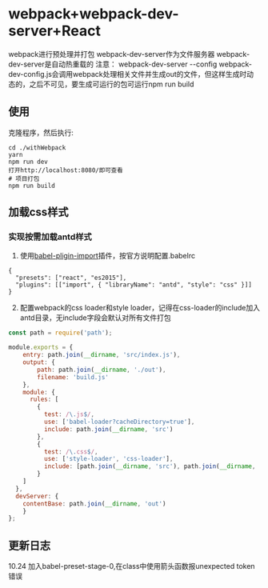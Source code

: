 # webpack+webpack-dev-server+React
webpack进行预处理并打包
webpack-dev-server作为文件服务器
webpack-dev-server是自动热重载的
注意：
webpack-dev-server --config webpack-dev-config.js会调用webpack处理相关文件并生成out的文件，但这样生成时动态的，之后不可见，要生成可运行的包可运行npm run build
## 使用
克隆程序，然后执行:
```
cd ./withWebpack
yarn
npm run dev
打开http://localhost:8080/即可查看
# 项目打包
npm run build
```
## 加载css样式
### 实现按需加载antd样式
1. 使用[babel-pligin-import](https://github.com/ant-design/babel-plugin-import)插件，按官方说明配置.babelrc
```
{
  "presets": ["react", "es2015"],
  "plugins": [["import", { "libraryName": "antd", "style": "css" }]]
}
```
2. 配置webpack的css loader和style loader，记得在css-loader的include加入antd目录，无include字段会默认对所有文件打包
```javascript
const path = require('path');

module.exports = {
    entry: path.join(__dirname, 'src/index.js'),
    output: {
        path: path.join(__dirname, './out'),
        filename: 'build.js'
    },
    module: {
      rules: [
        {
          test: /\.js$/,
          use: ['babel-loader?cacheDirectory=true'],
          include: path.join(__dirname, 'src')
        },
        {
          test: /\.css$/,
          use: ['style-loader', 'css-loader'],
          include: [path.join(__dirname, 'src'), path.join(__dirname, 'node_modules/antd')],
        }
    ]
  },
  devServer: {
    contentBase: path.join(__dirname, 'out')
    }
};   
```



## 更新日志
10.24 加入babel-preset-stage-0,在class中使用箭头函数报unexpected token错误
